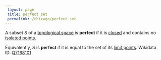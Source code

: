 ```yaml
---
 layout: page
 title: perfect set
 permalink: /chicago/perfect_set
---
```

A subset $S$ of a [topological space](https://mathgloss.github.io/MathGloss/chicago/topological_space) is **perfect** if it is [closed](https://mathgloss.github.io/MathGloss/chicago/closed) and contains no [isolated points](https://mathgloss.github.io/MathGloss/chicago/isolated_point). 

Equivalently, $S$ is **perfect** if it is equal to the set of its [limit points](https://mathgloss.github.io/MathGloss/chicago/limit_point).
Wikidata ID: [Q7168101](https://www.wikidata.org/wiki/Q7168101)